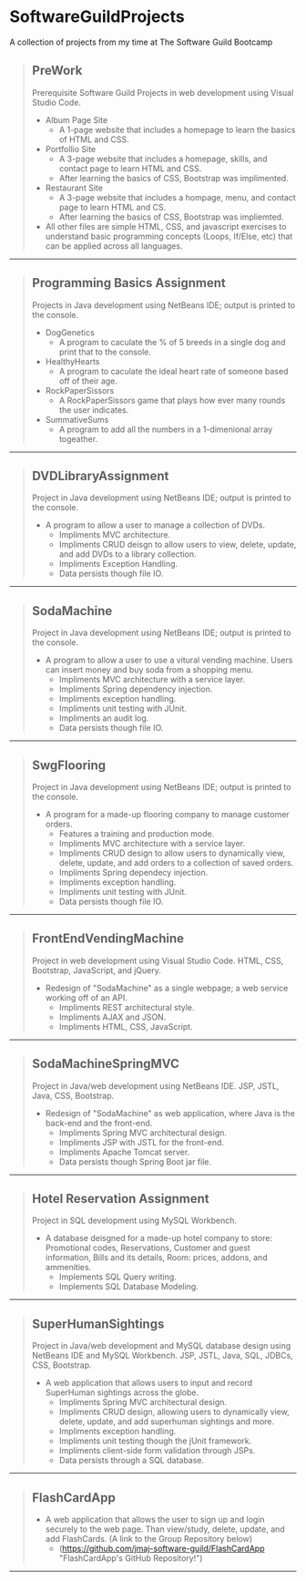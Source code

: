 # SoftwareGuildProjects

A collection of projects from my time at The Software Guild Bootcamp

> **PreWork**
> ---------------
> Prerequisite Software Guild Projects in web development using Visual Studio Code.
> * Album Page Site
>   * A 1-page website that includes a homepage to learn the basics of HTML and CSS.
> * Portfollio Site
>   * A 3-page website that includes a homepage, skills, and contact page to learn HTML and CSS.
>   * After learning the basics of CSS, Bootstrap was implimented.
> * Restaurant Site
>   * A 3-page website that includes a hompage, menu, and contact page to learn HTML and CS.
>   * After learning the basics of CSS, Bootstrap was impliemted.
> * All other files are simple HTML, CSS, and javascript exercises to understand basic programming concepts (Loops, If/Else, etc) that can be applied across all languages.
- - - - 
  
> Programming Basics Assignment
> ---------------
> Projects in Java development using NetBeans IDE; output is printed to the console.
> * DogGenetics
>   * A program to caculate the % of 5 breeds in a single dog and print that to the console. 
> * HealthyHearts
>   * A program to caculate the ideal heart rate of someone based off of their age.
> * RockPaperSissors
>   * A RockPaperSissors game that plays how ever many rounds the user indicates.
> * SummativeSums
>   * A program to add all the numbers in a 1-dimenional array togeather.
- - - -
  
> DVDLibraryAssignment
> ---------------
> Project in Java development using NetBeans IDE; output is printed to the console.
> * A program to allow a user to manage a collection of DVDs.
>   * Impliments MVC architecture.
>   * Impliments CRUD deisgn to allow users to view, delete, update, and add DVDs to a library collection.
>   * Impliments Exception Handling.
>   * Data persists though file IO.
- - - -
  
> SodaMachine
> ---------------
> Project in Java development using NetBeans IDE; output is printed to the console.
> * A program to allow a user to use a vitural vending machine. Users can insert money and buy soda from a shopping menu.
>   * Impliments MVC architecture with a service layer.
>   * Impliments Spring dependency injection.
>   * Impliments exception handling.
>   * Impliments unit testing with JUnit.
>   * Impliments an audit log.
>   * Data persists though file IO.
- - - -
  
> SwgFlooring
> ---------------
> Project in Java development using NetBeans IDE; output is printed to the console.
> * A program for a made-up flooring company to manage customer orders. 
>   * Features a training and production mode.
>   * Impliments MVC architecture with a service layer.
>   * Impliments CRUD design to allow users to dynamically view, delete, update, and add orders to a collection of saved orders.
>   * Impliments Spring dependecy injection.
>   * Impliments exception handling.
>   * Impliments unit testing with JUnit.
>   * Data persists though file IO.
- - - -
  
> FrontEndVendingMachine
> ---------------
> Project in web development using Visual Studio Code. HTML, CSS, Bootstrap, JavaScript, and jQuery.
> * Redesign of "SodaMachine" as a single webpage; a web service working off of an API.
>   * Impliments REST architectural style.
>   * Impliments AJAX and JSON.
>   * Impliments HTML, CSS, JavaScript.
- - - -
  
> SodaMachineSpringMVC
> ---------------
> Project in Java/web development using NetBeans IDE. JSP, JSTL, Java, CSS, Bootstrap.
> * Redesign of "SodaMachine" as web application, where Java is the back-end and the front-end.
>   * Impliments Spring MVC architectural design.
>   * Impliments JSP with JSTL for the front-end.
>   * Impliments Apache Tomcat server.
>   * Data persists though Spring Boot jar file.
- - - -
  
> Hotel Reservation Assignment
> ---------------
> Project in SQL development using MySQL Workbench.
> * A database deisgned for a made-up hotel company to store: Promotional codes, Reservations, Customer and guest information, Bills and its details, Room: prices, addons, and ammenities.
>   * Implements SQL Query writing.
>   * Implements SQL Database Modeling.
- - - -
  
> SuperHumanSightings
> ---------------
> Project in Java/web development and MySQL database design using NetBeans IDE and MySQL Workbench. JSP, JSTL, Java, SQL, JDBCs, CSS, Bootstrap. 
> * A web application that allows users to input and record SuperHuman sightings across the globe.
>   * Impliments Spring MVC architectural design.
>   * Impliments CRUD design, allowing users to dynamically view, delete, update, and add superhuman sightings and more.
>   * Impliments exception handling.
>   * Impliments unit testing though the jUnit framework.
>   * Impliments client-side form validation through JSPs.
>   * Data persists through a SQL database.
- - - -
  
> FlashCardApp
> ---------------
> * A web application that allows the user to sign up and login securely to the web page. Than view/study, delete, update, and add FlashCards. (A link to the Group Repository below)
>   * (https://github.com/jmaj-software-guild/FlashCardApp "FlashCardApp's GitHub Repository!")
- - - -

